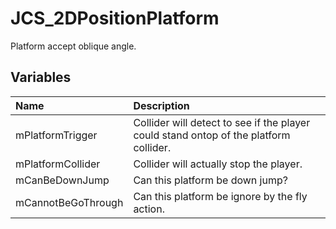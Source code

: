 # JCS_2DPositionPlatform

Platform accept oblique angle.

## Variables

| Name | Description |
|:---|:---|
| mPlatformTrigger | Collider will detect to see if the player could stand ontop of the platform collider. |
| mPlatformCollider | Collider will actually stop the player. |
| mCanBeDownJump | Can this platform be down jump? |
| mCannotBeGoThrough | Can this platform be ignore by the fly action. |
